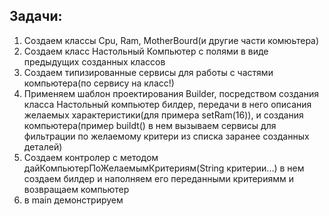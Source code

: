 ## Задачи:
1. Создаем классы Cpu, Ram, MotherBourd(и другие части комюьтера)
2. Создаем класс Настольный Компьютер с полями в виде предыдущих созданных классов
3. Создаем типизированные сервисы для работы с частями компьютера(по сервису на класс!)
4. Применяем шаблон проектирования Builder, посредством создания класса Настольный компьютер билдер, передачи в него описания желаемых характеристики(для примера setRam(16)), и создания компьютера(пример buildt() в нем вызываем сервисы для фильтрации по желаемому критери из списка заранее созданных деталей)
5. Создаем контролер с методом дайКомпьютерПоЖелаемымКритериям(String критерии...) в нем создаем билдер и наполняем его переданными критериямм и возвращаем компьютер
6. в main демонстрируем
